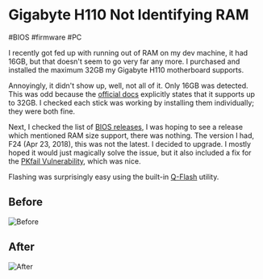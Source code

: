# Gigabyte H110 Not Identifying RAM

#BIOS
#firmware
#PC

I recently got fed up with running out of RAM on my dev machine, it had 16GB, but that doesn't seem to go very far any
more. I purchased and installed the maximum 32GB my Gigabyte H110 motherboard supports.

Annoyingly, it didn't show up, well, not all of it. Only 16GB was detected. This was odd because the [official docs](https://www.gigabyte.com/Motherboard/GA-H110N-rev-10/sp)
explicitly states that it supports up to 32GB. I checked each stick was working by installing them individually; they
were both fine.

Next, I checked the list of [BIOS releases](https://www.gigabyte.com/Motherboard/GA-H110N-rev-10/support#dl), I was
hoping to see a release which mentioned RAM size support, there was nothing. The version I had, F24 (Apr 23, 2018),
this was not the latest. I decided to upgrade. I mostly hoped it would just <magic-sparkle>magically</magic-sparkle>
solve the issue, but it also included a fix for the [PKfail Vulnerability](https://www.binarly.io/pkfail), which was
nice.

Flashing was surprisingly easy using the built-in [Q-Flash](https://www.gigabyte.com/FileUpload/Global/MicroSite/121/flashbios_qflash.pdf)
utility.

## Before

![Before](/images/h110-flash-before.jpg)

## After

![After](/images/h110-flash-after.jpg)
